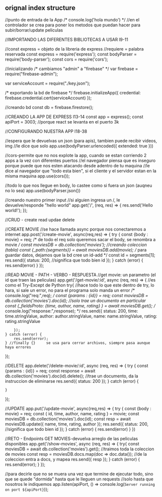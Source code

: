 ## orignal index structure

//punto de entrada de la App
/* console.log('hola mundo') */
//en el controlador se crea para poner los metodos que puedan hacer para subir/borrar/update peliculas

//IMPORTANDO LAS DIFERENTES BIBLIOTECAS A USAR l9-11

//const express = objeto de la libreria de express
//requiere = palabra reservada
const express = require('express');
const bodyParser = require('body-parser');
const cors = require('cors');

//inicializando 
/* cambiamos "admin" a "firebase" */
var firebase = require("firebase-admin");

var serviceAccount = require("./key.json");

/* exportando la bd de firebase */
firebase.initializeApp({
  credential: firebase.credential.cert(serviceAccount)
});

//creando bd
const db = firebase.firestore();


//CREANDO LA APP DE EXPRESS l13-14
const app = express();
const apiPort = 3003; //porque react se levanta en el puerto 3k

//CONFIGURANDO NUESTRA APP l18-38

//espera que le devuelvas un json (para apis), tambien puede recibir videos, img
//le dice que solo
app.use(bodyParser.urlencoded({ extended: true }))

//cors-permite que no nos explote la app, cuando se estan corriendo 2 apps a la vez con diferentes puertos
//el navegador piensa que es inseguro porque puede que nos esten atacando desde adentro de tu maquina
//le dice al navegador que "todo esta bien", si el cliente y el servidor estan en la misma maquina
app.use(cors());

//todo lo que nos llegue en body, lo castee como si fuera un json (auqneu no lo sea)
app.use(bodyParser.json())

//creando nuestro primer input
//si alguien ingresa un /, le devuelve/responde "hello world"
app.get('/', (req, res) => {
    res.send('Hello world!');
});

//CRUD - create read updae delete

//CREATE MOVIE
//se hace llamada async porque nos conectaremos a internet
app.post('/create-movie', async(req,res) => {
    try {
        const {body : movie} = req; /* de todo el req solo queremos sacar el body, se renombra a movie */
        const moviesDB = db.collection('movies'); //creando coleccion (tabla)
       const {_path:{segments}} = await moviesDB.add(movie); /* para guardar datos, dejamos que la bd cree un id-add */
       const id = segments[1];
       res.send({
        status: 200, //significa que todo bien
        id
       });
    } catch (error) {
        res.send(error)
    }
});

//READ MOVIE          -           PATH - VERBO - RESPUESTA
//get movie: un parametro (el id que traen las peliculas)
app.get('/get-movie/:id', async (req, res) => {
    //es como el Try-Except de Python
    try{ //hace todo lo que este dentro de try, lo hara, si sale un error, no para el programa solo manda un error
        /* console.log("req:",req); */
        const {params : {id}} = req;
        const moviesDB = db.collection('movies').doc(id); //solo trae un documento en particular
        const {_fieldsProto: {time, author, name, rating} } = await moviesDB.get();
        /* console.log("response:",response); */
        res.send({
            status: 200,
            time: time.stringValue,
            author: author.stringValue,
            name: name.stringValue,
            rating: rating.stringValue

        });
    } catch (error) {
        res.send(error);
    } //finally {}     se usa para cerrar archivos, siempre pasa aunque haya errores
});

//DELETE
app.delete('/delete-movie/:id', async (req, res) => {
    try {
        const {params : {id}} = req;
        const response = await db.collection('movies').doc(id).delete(); //trae un documento, da la instruccion de eliminarse
        res.send({
            status: 200
        });
    } catch (error) {

    }
});


//UPDATE
app.put('/update-movie', async(req,res) => {
    try {
        const {body : movie} = req;
        const { id, time, author, name, rating } = movie;
        const moviesDB = db.collection('movies').doc(id);
       const resp = await moviesDB.update({
        name, time, rating, author
       });
       res.send({
        status: 200, //significa que todo bien
        id
       });
    } catch (error) {
        res.send(error)
    }
})


//RETO - Endpoints GET MOVIES-devuelva arreglo de las peliculas disponibles
app.get('/show-movies', async (req, res) => {
    try{ 
        const moviesDB = await db.collection('movies').get(); //traimos toda la coleccion de movies
        const resp = moviesDB.docs.map(doc => doc.data()); //de la coleccion entra a docs, y mapea 
        res.send({
            resp
        });
    } catch (error) {
        res.send(error);
    }
});



//para decirle que no se muera una vez que termine de ejecutar todo, sino que se quede "dormida" hasta que le lleguen un requests
//solo hasta que nosotros le indiquemos
app.listen(apiPort, () => console.log(`Server running on port ${apiPort}`));